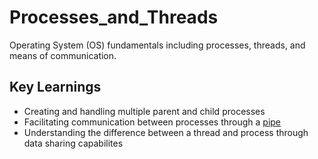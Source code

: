 # Processes_and_Threads
Operating System (OS) fundamentals including processes, threads, and means of communication.

## Key Learnings
* Creating and handling multiple parent and child processes
* Facilitating communication between processes through a [pipe](https://www.geeksforgeeks.org/pipe-system-call/)
* Understanding the difference between a thread and process through data sharing capabilites
